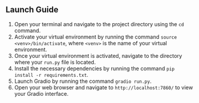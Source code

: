 
## Launch Guide

1. Open your terminal and navigate to the project directory using the `cd` command.
2. Activate your virtual environment by running the command `source <venv>/bin/activate`, where `<venv>` is the name of your virtual environment.
3. Once your virtual environment is activated, navigate to the directory where your `run.py` file is located.
4. Install the necessary dependencies by running the command `pip install -r requirements.txt`.
5. Launch Gradio by running the command `gradio run.py`.
6. Open your web browser and navigate to `http://localhost:7860/` to view your Gradio interface.
